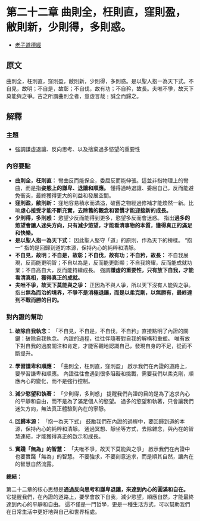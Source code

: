 # 第二十二章 曲則全，枉則直，窪則盈，敝則新，少則得，多則惑。

- [老子道德經](https://www.daodejing.org/)

## 原文
曲則全，枉則直，窪則盈，敝則新，少則得，多則惑。是以聖人抱一為天下式。不自見，故明；不自是，故彰；不自伐，故有功；不自矜，故長。夫唯不爭，故天下莫能與之爭。古之所謂曲則全者，豈虛言哉﹗誠全而歸之。

## 解釋
### 主題
- 強調謙虛退讓、反向思考、以及捨棄過多慾望的重要性

### 內容要點
*   **曲則全，枉則直：** 彎曲反而能保全，委屈反而能伸張。這並非指物理上的彎曲，而是指**姿態上的謙卑、退讓和順應。** 懂得適時退讓、委屈自己，反而能避免衝突，最終獲得更大的利益和發展空間。
*   **窪則盈，敝則新：** 窪地容易積水而滿溢，破舊之物經過修補才能煥然一新。比喻**虛心接受才能不斷充實，去除舊的觀念和習慣才能迎接新的成長。**
*   **少則得，多則惑：** 慾望少反而能得到更多，慾望多反而會迷惑。 指出**過多的慾望會讓人迷失方向，只有減少慾望，才能看清事物的本質，獲得真正的滿足和快樂。**
*   **是以聖人抱一為天下式：** 因此聖人堅守「道」的原則，作為天下的榜樣。  “抱一” 指的是回歸到道的本源，保持內心的純粹和清靜。
*   **不自見，故明；不自是，故彰；不自伐，故有功；不自矜，故長：** 不自我展現，反而能更明智；不自以為是，反而能更彰顯；不自我誇耀，反而能成就功業；不自高自大，反而能持續成長。 強調**謙虛的重要性，只有放下自我，才能看清真相，獲得真正的成就。**
*   **夫唯不爭，故天下莫能與之爭：** 正因為不與人爭，所以天下沒有人能與之爭。 指出**無為而治的境界，不爭不是消極退讓，而是以柔克剛，以無勝有，最終達到不戰而勝的目的。**

### 對內證的幫助
1.  **破除自我執念：** 「不自見，不自是，不自伐，不自矜」直接點明了內證的關鍵：破除自我執念。 內證的過程，往往伴隨著對自我的解構和重塑。  唯有放下對自我的過度關注和肯定，才能客觀地認識自己，發現自身的不足，從而不斷提升。

2.  **學習謙卑和順應：** 「曲則全，枉則直，窪則盈」 啟示我們在內證的道路上，要學習謙卑和順應。  內證往往會遇到很多阻礙和挑戰，需要我們以柔克剛，順應內心的變化，而不是強行控制。

3.  **減少慾望和執著：** 「少則得，多則惑」 提醒我們內證的目的是為了追求內心的平靜和自由，而不是為了滿足個人的慾望。 過多的慾望和執著，只會讓我們迷失方向，無法真正體驗到內在的寧靜。

4.  **回歸本源：** 「抱一為天下式」 鼓勵我們在內證的過程中，要回歸到道的本源，保持內心的純粹和清靜。  通過冥想、靜坐等方式，去除雜念，與內在的智慧連結，才能獲得真正的啟示和成長。

5.  **實踐「無為」的智慧：**  「夫唯不爭，故天下莫能與之爭」  啟示我們在內證中也要實踐「無為」的智慧。  不要強求，不要刻意追求，而是順其自然，讓內在的智慧自然流露。

**總結：**

第二十二章的核心思想是**通過反向思考和謙卑退讓，來達到內心的圓滿和自在。** 它提醒我們，在內證的道路上，要學會放下自我，減少慾望，順應自然，才能最終達到內心的平靜和自由。  這不僅是一門哲學，更是一種生活方式，可以幫助我們在日常生活中更好地與自己和世界相處。
